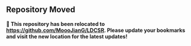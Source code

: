 ## Repository Moved
**🚨 This repository has been relocated to https://github.com/MoooJianG/LDCSR. Please update your bookmarks and visit the new location for the latest updates!**
